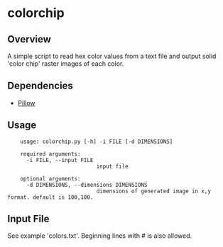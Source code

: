 # colorchip
## Overview
A simple script to read hex color values from a text file and output solid 'color chip' raster images of each color.
## Dependencies
- [Pillow](https://github.com/python-pillow/Pillow "Pillow")
## Usage
```shell
    usage: colorchip.py [-h] -i FILE [-d DIMENSIONS]
    
    required arguments:
      -i FILE, --input FILE
                            input file
    
    optional arguments:
      -d DIMENSIONS, --dimensions DIMENSIONS
                            dimensions of generated image in x,y format. default is 100,100.
```
## Input File
See example 'colors.txt'. Beginning lines with # is also allowed.
